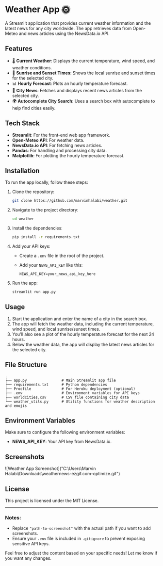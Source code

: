 # Weather App :sun_with_face:

A Streamlit application that provides current weather information and the latest news for any city worldwide. The app retrieves data from Open-Meteo and news articles using the NewsData.io API.

## Features

- :thermometer: **Current Weather**: Displays the current temperature, wind speed, and weather conditions.
- :sunrise: **Sunrise and Sunset Times**: Shows the local sunrise and sunset times for the selected city.
- :bar_chart: **Hourly Forecast**: Plots an hourly temperature forecast.
- :newspaper: **City News**: Fetches and displays recent news articles from the selected city.
- :earth_africa: **Autocomplete City Search**: Uses a search box with autocomplete to help find cities easily.

## Tech Stack

- **Streamlit**: For the front-end web app framework.
- **Open-Meteo API**: For weather data.
- **NewsData.io API**: For fetching news articles.
- **Pandas**: For handling and processing city data.
- **Matplotlib**: For plotting the hourly temperature forecast.

## Installation

To run the app locally, follow these steps:

1. Clone the repository:

   ```bash
   git clone https://github.com/marvinhalabi/weather.git
   ```

2. Navigate to the project directory:

   ```bash
   cd weather
   ```

3. Install the dependencies:

   ```bash
   pip install -r requirements.txt
   ```

4. Add your API keys:
   
   - Create a `.env` file in the root of the project.
   - Add your `NEWS_API_KEY` like this:

     ```
     NEWS_API_KEY=your_news_api_key_here
     ```

5. Run the app:

   ```bash
   streamlit run app.py
   ```

## Usage

1. Start the application and enter the name of a city in the search box.
2. The app will fetch the weather data, including the current temperature, wind speed, and local sunrise/sunset times.
3. You'll also see a plot of the hourly temperature forecast for the next 24 hours.
4. Below the weather data, the app will display the latest news articles for the selected city.

## File Structure

```
.
├── app.py                # Main Streamlit app file
├── requirements.txt      # Python dependencies
├── Procfile              # For Heroku deployment (optional)
├── .env                  # Environment variables for API keys
├── worldcities.csv       # CSV file containing city data
└── weather_utils.py      # Utility functions for weather description and emojis
```

## Environment Variables

Make sure to configure the following environment variables:

- **NEWS_API_KEY**: Your API key from NewsData.io.

## Screenshots

![Weather App Screenshot]("C:\Users\Marvin Halabi\Downloads\weathernews-ezgif.com-optimize.gif")

## License

This project is licensed under the MIT License.

---

### Notes:
- Replace `"path-to-screenshot"` with the actual path if you want to add screenshots.
- Ensure your `.env` file is included in `.gitignore` to prevent exposing sensitive API keys.

Feel free to adjust the content based on your specific needs! Let me know if you want any changes.
